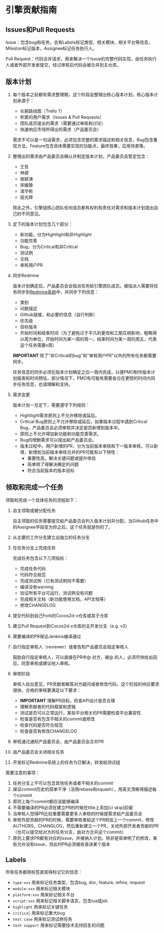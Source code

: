 # 引擎贡献指南

## Issues和Pull Requests

Issue：包含bug和任务，会有Labels标记类型、相关模块、相关平台等信息，Mileston标记版本，Assignee标记任务执行人。

Pull Request：代码合并请求，用来解决一个Issue的完整代码实现，由任务执行人或者外部开发者提交，经过审核后代码会被合并到主仓库。

## 版本计划

1. 每个版本之前都有需求整理期，这个阶段会整理出核心版本计划，核心版本计划来源于：

	- 长期路线图（Trello ?）
	- 积累的用户需求（Issues & Pull Requests）
	- 团队成员提出的需求（需要通过审核和讨论）
	- 快速响应市场所得出的需求（产品委员会）

	需求不可以是一句话需求，必须包含完整的需求描述和相关信息，Bug包含重现方法，Feature包含具体需要实现的功能点，最终效果，应用场景等。

2. 整理出的需求由产品委员会确认并制定版本计划，产品委员会暂定包含：

	- 王哲
	- 林顺
	- 侯颍涛
	- 宋媛静
	- 凌华彬
	- 屈光辉

	除此之外，引擎组核心团队任何成员都有权利和责任对需求和版本计划提出自己的不同意见。

3. 定下的版本计划包含几个部分：

	- 新功能，分为Hightlight和非Highlight
	- 功能完善
	- Bug，分为Critical和非Critical
	- 测试例
	- 文档
    - 审核用户PR

4. 同步Redmine
	
	版本计划确定后，产品委员会会指派任务給引擎团队成员。被指派人需要将任务同步到[Redmine系统](http://punchbox.info:3000/projects/cocos2d-x/issues)中，并同步下列信息：

	- 类别
	- 问题描述
	- Github链接，和必要的信息（自行判断）
	- 优先级
	- 目标版本
	- 开始时间和结束时间（为了避免过于平凡的更改和工期互相影响，粗略得以周为单位，开始时间为某一周的周一，结束时间为某一周的周五，代表这个任务需要x周）

	**IMPORTANT** 除了"非Critical的bug"和"审核用户PR"以外的所有任务都需要同步。

	任务信息的同步必须在版本计划确定之后一周内完成，以便PMO制作版本计划报表和时间预估，部分情况下，PMO有可能有需要各位在更短的时间内同步任务信息，也请理解和支持。

5. 需求变更

	版本计划一旦定下，需要遵守下列规则：

	- Hightlight需求原则上不允许移除或延后。
	- Critical Bug原则上不允许移除或延后，如果版本过程中遇到Critical Bug，产品委员会必须审核并决定是否新增到版本中。
	- 原则上不允许增加新功能和功能完善需求。
	- Bug的增删需求可以提出給产品委员会。
    - 版本过程中，用户新增的PR，分为当前版本审核和下一版本审核，可以新增，新增到当前版本审核合并的PR可能有以下特性：
        + 重要性高，解决关键问题或提升体验
        + 简单明了得解决确定的问题
        + 符合当前版本的版本目标

## 领取和完成一个任务

领取和完成一个具体任务的流程如下：

1. 自主领取或被分配任务
    
    自主领取的任务需要提交給产品委员会列入版本计划并分配，当Github任务中的Assignee字段变为你之后，这个任务就是你的了。

2. 从主要的工作分支建立出独立的任务分支

3. 在任务分支上完成任务

    完成任务包含以下几项指标：

    - 完成任务代码
    - 代码符合规范
    - 完成测试例（已有测试例则不需要）
    - 编译没有warning
    - 验证所有平台可运行，测试例没有问题
    - 完成相关文档（新功能使用文档，API文档等）
    - 修改CHANGELOG

4. 提交代码到自己Fork的Cocos2d-x仓库或其子仓库

5. 建立Pull Request到Cocos2d-x仓库的主开发分支（e.g. v3）

6. 需要编译的PR保证Jenkins编译通过

7. 自行指定审核人（reviewer）或者告知产品委员会指定审核人

    鼓励自行指定审核人，可以直接在PR中@ 对方，被@ 的人，必须尽快给出回应，同意审核或建议他人审核。

8. 审核阶段
    
    审核人给出意见，PR贡献者解答对方疑问或者修改代码，这个阶段的响应要求很快。合格的审核要满足以下要求：

    - **IMPORTANT** 理解PR目标，检查API设计是否合理
    - 理解贡献者的代码框架和逻辑
    - 测试是否可以正常运行，某些平台相关的PR需要检查平台兼容性
    - 检查是否有包含不相关的commit或修改
    - 检查代码是否符合规范
    - 检查是否有修改CHANGELOG

9. 审核通过通知产品委员会，由产品委员会合并PR

10. 由产品委员会关闭相关任务

11. 开发标记Redmine系统上的任务为已解决，转发給测试组

需要注意的事项：

1. 任务分支上不可以包含其他任务或者不相关的commit
2. 保证commit历史的简单干净（活用rebase和squash），用英文清晰得描述每个commit
3. 原则上每个commit都应该能够编译
4. 不需要编译的PR必须在建立PR的时候在title上添加[ci skip]前缀
5. 当审核人觉得PR比较重要需要更多人审核的时候提需求給产品委员会
6. 审核外部贡献的PR的时候，需要审核者給这个PR附加上一个commit，修改AUTHORS，CHANGLOG，然后重新建立一个PR，关闭外部开发者贡献的PR（也可以提交给对方的任务分支，由对方合并这个commit）
7. 原则上要求PR都有对应的Issue，并被纳入计划，除非是简单明了的修改，某些允许没有Issue，但此时PR必须被收录进某个版本

## Labels

所有任务都用标签直观得标记它的信息：

- `type:xxx` 用来标记任务类型，包含bug, doc, feature, refine, request
- `module:xxx` 用来标记相关模块
- `platform:xxx` 用来标记相关平台
- `script:xxx` 用来标记相关脚本语言，包含lua或jsb
- `highlight` 用来标记关键任务
- `critical` 用来标记重大bug
- `test case` 用来标记测试例任务
- `tech support` 用来标记需要技术支持回复的问题
